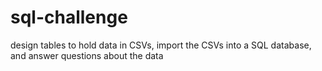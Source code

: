 # sql-challenge
design tables to hold data in CSVs, import the CSVs into a SQL database, and answer questions about the data
